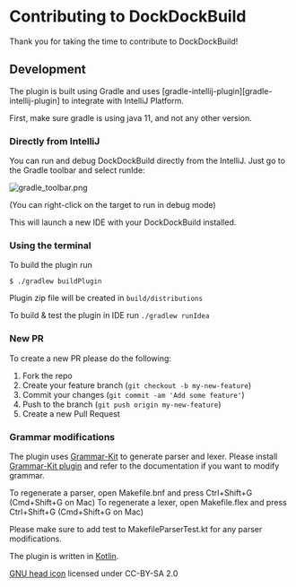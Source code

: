 
Contributing to DockDockBuild
==========================

Thank you for taking the time to contribute to DockDockBuild!

Development
--------------------------------------------

The plugin is built using Gradle and uses [gradle-intellij-plugin][gradle-intellij-plugin] to integrate with IntelliJ Platform.

First, make sure gradle is using java 11, and not any other version.

### Directly from IntelliJ
You can run and debug DockDockBuild directly from the IntelliJ.
Just go to the Gradle toolbar and select runIde:

![gradle_toolbar.png](https://github.com/intuit/DockDockBuild/blob/master/images/gradle_toolbar.png?raw=true)

(You can right-click on the target to run in debug mode)

This will launch a new IDE with your DockDockBuild installed.

### Using the terminal
To build the plugin run

```
$ ./gradlew buildPlugin
```

Plugin zip file will be created in `build/distributions`

To build & test the plugin in IDE run `./gradlew runIdea`


### New PR
To create a new PR please do the following:
1. Fork the repo
2. Create your feature branch (`git checkout -b my-new-feature`)
3. Commit your changes (`git commit -am 'Add some feature'`)
4. Push to the branch (`git push origin my-new-feature`)
5. Create a new Pull Request

### Grammar modifications

The plugin uses [Grammar-Kit][Grammar-Kit] to generate parser and lexer. Please install [Grammar-Kit plugin][Grammar-Kit plugin] and refer to the documentation if you want to modify grammar.

To regenerate a parser, open Makefile.bnf and press Ctrl+Shift+G (Cmd+Shift+G on Mac)
To regenerate a lexer, open Makefile.flex and press Ctrl+Shift+G (Cmd+Shift+G on Mac)

Please make sure to add test to MakefileParserTest.kt for any parser modifications.

The plugin is written in [Kotlin](http://kotlinlang.org/).

[GNU head icon](https://www.gnu.org/graphics/heckert_gnu.html) licensed under CC-BY-SA 2.0

[Grammar-Kit]:https://github.com/jetbrains/grammar-kit
[Grammar-Kit plugin]:https://plugins.jetbrains.com/plugin/6606-grammar-kit
